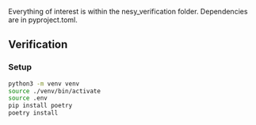 Everything of interest is within the nesy_verification folder.
Dependencies are in pyproject.toml.

## Verification

### Setup

```bash
python3 -m venv venv
source ./venv/bin/activate
source .env
pip install poetry 
poetry install
```